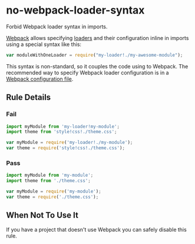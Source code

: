 # no-webpack-loader-syntax

Forbid Webpack loader syntax in imports.

[Webpack](http://webpack.github.io) allows specifying [loaders](http://webpack.github.io/docs/loaders.html) and their configuration inline in imports using a special syntax like this:
```js
var moduleWithOneLoader = require("my-loader!./my-awesome-module");
```

This syntax is non-standard, so it couples the code using to Webpack. The recommended way to specify Webpack loader configuration is in a [Webpack configuration file](http://webpack.github.io/docs/loaders.html#loaders-by-config).

## Rule Details

### Fail

```js
import myModule from 'my-loader!my-module';
import theme from 'style!css!./theme.css';

var myModule = require('my-loader!./my-module');
var theme = require('style!css!./theme.css');
```

### Pass

```js
import myModule from 'my-module';
import theme from './theme.css';

var myModule = require('my-module');
var theme = require('./theme.css');
```

## When Not To Use It

If you have a project that doesn't use Webpack you can safely disable this rule.
